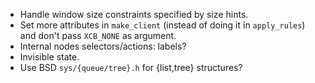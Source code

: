 - Handle window size constraints specified by size hints.
- Set more attributes in `make_client` (instead of doing it in `apply_rules`) and don't pass `XCB_NONE` as argument.
- Internal nodes selectors/actions: labels?
- Invisible state.
- Use BSD `sys/{queue/tree}.h` for {list,tree} structures?
